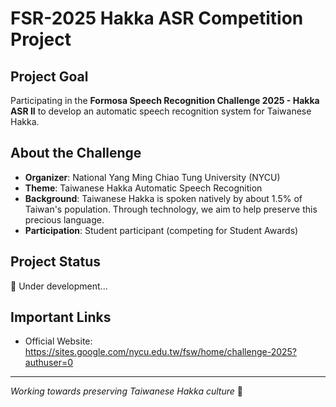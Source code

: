 # FSR-2025 Hakka ASR Competition Project

## Project Goal

Participating in the **Formosa Speech Recognition Challenge 2025 - Hakka ASR II** to develop an automatic speech recognition system for Taiwanese Hakka.

## About the Challenge

- **Organizer**: National Yang Ming Chiao Tung University (NYCU)
- **Theme**: Taiwanese Hakka Automatic Speech Recognition
- **Background**: Taiwanese Hakka is spoken natively by about 1.5% of Taiwan's population. Through technology, we aim to help preserve this precious language.
- **Participation**: Student participant (competing for Student Awards)

## Project Status

🚧 Under development...

## Important Links

- Official Website: https://sites.google.com/nycu.edu.tw/fsw/home/challenge-2025?authuser=0

---

*Working towards preserving Taiwanese Hakka culture* 💪